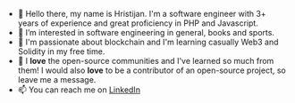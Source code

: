 - 👋 Hello there, my name is Hristijan. I'm a software engineer with 3+ years of experience and great proficiency in PHP and Javascript.
- 👀 I’m interested in software engineering in general, books and sports.  
- 🌱 I'm passionate about blockchain and I'm learning casually Web3 and Solidity in my free time.
- 💞️ I **love** the open-source communities and I've learned so much from them! I would also **love** to be a contributor of an open-source project, so leave me a message.
- 📫 You can reach me on [LinkedIn](https://www.linkedin.com/in/hristijan-tasevski/)


<!---
htasevsk1/htasevsk1 is a ✨ special ✨ repository because its `README.md` (this file) appears on your GitHub profile.
You can click the Preview link to take a look at your changes.
--->
